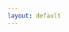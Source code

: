 ```yaml
---
layout: default
---
```

 <html>
  <head>
    <script type="text/javascript" src="https://www.gstatic.com/charts/loader.js"></script>
    <script type="text/javascript">
      google.charts.load('current', {'packages':['sankey']});
      google.charts.setOnLoadCallback(drawChart);

      function drawChart() {
        var data = new google.visualization.DataTable();
        data.addColumn('string', 'From');
        data.addColumn('string', 'To');
        data.addColumn('number', 'Weight');
        data.addRows([
          [ 'A', 'B', 1 ],
          [ 'C', 'D', 1 ],
          [ 'E', 'F', 1 ],
          [ 'G', 'H', 1 ],
          [ 'I', 'K', 1 ],
          [ 'L', 'M', 1 ]
        ]);

        // Sets chart options.
        var options = {
          width: 600,
        };

        // Instantiates and draws our chart, passing in some options.
        var chart = new google.visualization.Sankey(document.getElementById('sankey_basic'));
        chart.draw(data, options);
      }
    </script>
  </head>
  <body>
    <div id="sankey_basic" style="width: 900px; height: 300px;"></div>
  </body>
</html

1 1

[Link to another page](./pages/bhbaihua/rumen.html).
